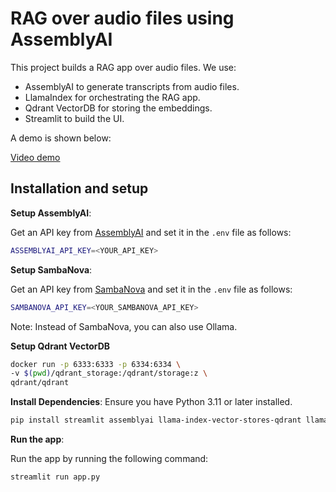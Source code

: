 # RAG over audio files using AssemblyAI

This project builds a RAG app over audio files.
We use:
- AssemblyAI to generate transcripts from audio files.
- LlamaIndex for orchestrating the RAG app.
- Qdrant VectorDB for storing the embeddings.
- Streamlit to build the UI.

A demo is shown below:

[Video demo](demo.mp4)

## Installation and setup

**Setup AssemblyAI**:

Get an API key from [AssemblyAI](http://bit.ly/4bGBdux) and set it in the `.env` file as follows:

```bash
ASSEMBLYAI_API_KEY=<YOUR_API_KEY> 
```

**Setup SambaNova**:

Get an API key from [SambaNova](https://sambanova.ai/) and set it in the `.env` file as follows:

```bash
SAMBANOVA_API_KEY=<YOUR_SAMBANOVA_API_KEY> 
```

Note: Instead of SambaNova, you can also use Ollama.

**Setup Qdrant VectorDB**
   ```bash
   docker run -p 6333:6333 -p 6334:6334 \
   -v $(pwd)/qdrant_storage:/qdrant/storage:z \
   qdrant/qdrant
   ```

**Install Dependencies**:
   Ensure you have Python 3.11 or later installed.
   ```bash
   pip install streamlit assemblyai llama-index-vector-stores-qdrant llama-index-llms-sambanovasystems sseclient-py
   ```

**Run the app**:

   Run the app by running the following command:

   ```bash
   streamlit run app.py
   ```
